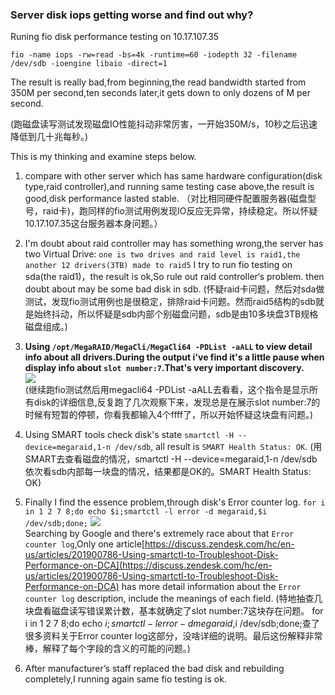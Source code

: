 ### Server disk iops getting worse and find out why?
Runing fio disk performance testing on 10.17.107.35

```
fio -name iops -rw=read -bs=4k -runtime=60 -iodepth 32 -filename /dev/sdb -ioengine libaio -direct=1
```
The result is really bad,from beginning,the read bandwidth started from 350M per second,ten seconds later,it gets down to only dozens of M per second.

(跑磁盘读写测试发现磁盘IO性能抖动非常厉害，一开始350M/s，10秒之后迅速降低到几十兆每秒。)

This is my thinking and examine steps below.

1. compare with other server which has same hardware configuration(disk type,raid controller),and running same testing case above,the result is good,disk performance lasted stable.
（对比相同硬件配置服务器(磁盘型号，raid卡)，跑同样的fio测试用例发现IO反应无异常，持续稳定。所以怀疑10.17.107.35这台服务器本身问题。）

2. I'm doubt about raid controller may has something wrong,the server has two Virtual Drive:
`one is two drives and raid level is raid1,the another 12 drivers(3TB) made to raid5` 
I try to run fio testing on sda(the raid1)，the result is ok,So rule out raid controller‘s problem. then doubt about may be some bad disk in sdb.
(怀疑raid卡问题，然后对sda做测试，发现fio测试用例也是很稳定，排除raid卡问题。然而raid5结构的sdb就是始终抖动，所以怀疑是sdb内部个别磁盘问题，sdb是由10多块盘3TB规格磁盘组成。)

3. **Using `/opt/MegaRAID/MegaCli/MegaCli64 -PDList -aALL` to view detail info about all drivers.During the output i've find it's a little pause when display info about `slot number:7`.That's very important discovery.**       
![](https://camo.githubusercontent.com/ae7b14a7344e0ab8f63a4ae79ec0ee8087cc2096/687474703a2f2f73362e6d6f677563646e2e636f6d2f6e6577312f76312f66786968652f37373838313665613266313532646135626632306234663266386563313533372f4131616434303937353162323030303830322e706e67)        
(继续跑fio测试然后用megacli64 -PDList -aALL去看看，这个指令是显示所有disk的详细信息,反复跑了几次观察下来，发现总是在展示slot number:7的时候有短暂的停顿，你看我都输入4个ffff了，所以开始怀疑这块盘有问题。)

4. Using SMART tools check disk's state `smartctl -H --device=megaraid,1-n /dev/sdb`, all result is `SMART Health Status: OK`.
(用SMART去查看磁盘的情况，smartctl -H --device=megaraid,1-n /dev/sdb 依次看sdb内部每一块盘的情况，结果都是OK的。SMART Health Status: OK)

5. Finally I find the essence problem,through disk's Error counter log.
`for i in 1 2 7 8;do echo $i;smartctl -l error -d megaraid,$i /dev/sdb;done;`
![](https://camo.githubusercontent.com/6a877e6c210ecbf2ca0a402b605b9db8ebf47c4e/687474703a2f2f73362e6d6f677563646e2e636f6d2f6e6577312f76312f66786968652f35663831663966356131323136396263616533303162353233633866653337612f4131313335343937353162323030303430322e706e67)  
Searching by Google and there's extremely race about that `Error counter log`,Only one article[https://discuss.zendesk.com/hc/en-us/articles/201900786-Using-smartctl-to-Troubleshoot-Disk-Performance-on-DCA](https://discuss.zendesk.com/hc/en-us/articles/201900786-Using-smartctl-to-Troubleshoot-Disk-Performance-on-DCA) has more detail information about the `Error counter log` description, include the meanings of each field.  (特地抽查几块盘看磁盘读写错误累计数，基本就确定了slot number:7这块存在问题。
for i in 1 2 7 8;do echo $i;smartctl -l error -d megaraid,$i /dev/sdb;done;查了很多资料关于Error counter log这部分，没啥详细的说明。最后这份解释非常棒，解释了每个字段的含义的可能的问题。)

6. After manufacturer’s staff replaced the bad disk and rebuilding completely,I running again same fio testing is ok.
